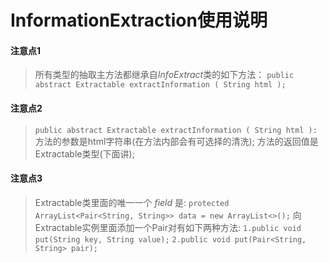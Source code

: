 # InformationExtraction使用说明

#### 注意点1

> 所有类型的抽取主方法都继承自*InfoExtract*类的如下方法：
`public abstract Extractable extractInformation ( String html );`

#### 注意点2

> `public abstract Extractable extractInformation ( String html ):`
方法的参数是html字符串(在方法内部会有可选择的清洗);
方法的返回值是Extractable类型(下面讲);

#### 注意点3

> Extractable类里面的唯一一个 *field* 是:
`protected ArrayList<Pair<String, String>> data = new ArrayList<>();`
向Extractable实例里面添加一个Pair对有如下两种方法:
`1.public void put(String key, String value);`
`2.public void put(Pair<String, String> pair);`